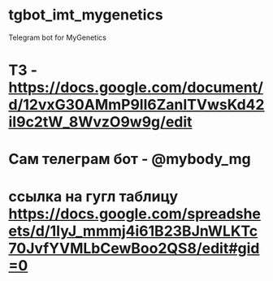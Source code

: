 # tgbot_imt_mygenetics
Telegram bot for MyGenetics

# ТЗ - https://docs.google.com/document/d/12vxG30AMmP9ll6ZanITVwsKd42iI9c2tW_8WvzO9w9g/edit
# Сам телеграм бот - @mybody_mg
# ссылка на гугл таблицу https://docs.google.com/spreadsheets/d/1IyJ_mmmj4i61B23BJnWLKTc70JvfYVMLbCewBoo2QS8/edit#gid=0